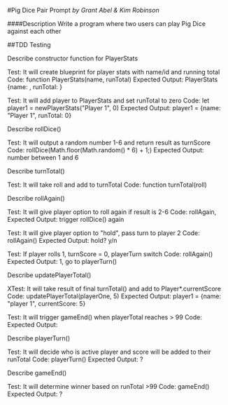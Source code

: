 #Pig Dice Pair Prompt
_by Grant Abel & Kim Robinson_

####Description
Write a program where two users can play Pig Dice against each other

##TDD Testing

Describe constructor function for PlayerStats

Test: It will create blueprint for player stats with name/id and running total
Code: function PlayerStats(name, runTotal)
Expected Output: PlayerStats {name: , runTotal: }

Test: It will add player to PlayerStats and set runTotal to zero
Code: let player1 = newPlayerStats("Player 1", 0)
Expected Output: player1 = {name: "Player 1", runTotal: 0}

Describe rollDice()

Test: It will output a random number 1-6 and return result as turnScore
Code: rollDice(Math.floor(Math.random() * 6) + 1;)
Expected Output: number between 1 and 6

Describe turnTotal()

Test: It will take roll and add to turnTotal
Code: function turnTotal(roll) 

Describe rollAgain()

Test: It will give player option to roll again if result is 2-6
Code: rollAgain,
Expected Output: trigger rollDice() again

Test: It will give player option to "hold", pass turn to player 2
Code: rollAgain() 
Expected Output: hold? y/n

Test: If player rolls 1, turnScore = 0, playerTurn switch
Code: rollAgain()
Expected Output: 1, go to playerTurn()

Describe updatePlayerTotal()

XTest: It will take result of final turnTotal()  and add to Player*.currentScore
Code: updatePlayerTotal(playerOne, 5)
Expected Output: player1 = {name: "player 1", currentScore: 5}

Test: It will trigger gameEnd() when playerTotal reaches > 99
Code: 
Expected Output:

Describe playerTurn()

Test: It will decide who is active player and score will be added to their runTotal
Code: playerTurn()
Expected Output: ?

Describe gameEnd()

Test: It will determine winner based on runTotal >99
Code: gameEnd()
Expected Output: ?
